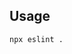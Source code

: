 <!-- markdownlint-disable MD041 -->
## Usage

```sh
npx eslint .
```
<!-- markdownlint-enable MD041 -->
